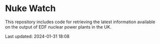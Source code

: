 # Nuke Watch

This repository includes code for retrieving the latest information available on the output of EDF nuclear power plants in the UK.

Last updated: 2024-01-31 18:08